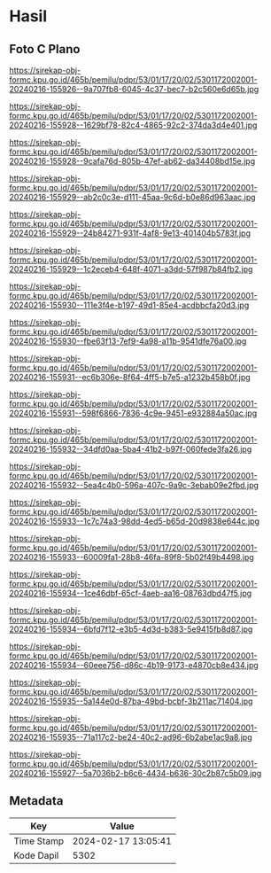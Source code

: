 # Hasil

## Foto C Plano

https://sirekap-obj-formc.kpu.go.id/465b/pemilu/pdpr/53/01/17/20/02/5301172002001-20240216-155926--9a707fb8-6045-4c37-bec7-b2c560e6d65b.jpg

https://sirekap-obj-formc.kpu.go.id/465b/pemilu/pdpr/53/01/17/20/02/5301172002001-20240216-155928--1629bf78-82c4-4865-92c2-374da3d4e401.jpg

https://sirekap-obj-formc.kpu.go.id/465b/pemilu/pdpr/53/01/17/20/02/5301172002001-20240216-155928--9cafa76d-805b-47ef-ab62-da34408bd15e.jpg

https://sirekap-obj-formc.kpu.go.id/465b/pemilu/pdpr/53/01/17/20/02/5301172002001-20240216-155929--ab2c0c3e-d111-45aa-9c6d-b0e86d963aac.jpg

https://sirekap-obj-formc.kpu.go.id/465b/pemilu/pdpr/53/01/17/20/02/5301172002001-20240216-155929--24b84271-931f-4af8-9e13-401404b5783f.jpg

https://sirekap-obj-formc.kpu.go.id/465b/pemilu/pdpr/53/01/17/20/02/5301172002001-20240216-155929--1c2eceb4-648f-4071-a3dd-57f987b84fb2.jpg

https://sirekap-obj-formc.kpu.go.id/465b/pemilu/pdpr/53/01/17/20/02/5301172002001-20240216-155930--111e3f4e-b197-49d1-85e4-acdbbcfa20d3.jpg

https://sirekap-obj-formc.kpu.go.id/465b/pemilu/pdpr/53/01/17/20/02/5301172002001-20240216-155930--fbe63f13-7ef9-4a98-a11b-9541dfe76a00.jpg

https://sirekap-obj-formc.kpu.go.id/465b/pemilu/pdpr/53/01/17/20/02/5301172002001-20240216-155931--ec6b306e-8f64-4ff5-b7e5-a1232b458b0f.jpg

https://sirekap-obj-formc.kpu.go.id/465b/pemilu/pdpr/53/01/17/20/02/5301172002001-20240216-155931--598f6866-7836-4c9e-9451-e932884a50ac.jpg

https://sirekap-obj-formc.kpu.go.id/465b/pemilu/pdpr/53/01/17/20/02/5301172002001-20240216-155932--34dfd0aa-5ba4-41b2-b97f-060fede3fa26.jpg

https://sirekap-obj-formc.kpu.go.id/465b/pemilu/pdpr/53/01/17/20/02/5301172002001-20240216-155932--5ea4c4b0-596a-407c-9a9c-3ebab09e2fbd.jpg

https://sirekap-obj-formc.kpu.go.id/465b/pemilu/pdpr/53/01/17/20/02/5301172002001-20240216-155933--1c7c74a3-98dd-4ed5-b65d-20d9838e644c.jpg

https://sirekap-obj-formc.kpu.go.id/465b/pemilu/pdpr/53/01/17/20/02/5301172002001-20240216-155933--60009fa1-28b8-46fa-89f8-5b02f49b4498.jpg

https://sirekap-obj-formc.kpu.go.id/465b/pemilu/pdpr/53/01/17/20/02/5301172002001-20240216-155934--1ce46dbf-65cf-4aeb-aa16-08763dbd47f5.jpg

https://sirekap-obj-formc.kpu.go.id/465b/pemilu/pdpr/53/01/17/20/02/5301172002001-20240216-155934--6bfd7f12-e3b5-4d3d-b383-5e9415fb8d87.jpg

https://sirekap-obj-formc.kpu.go.id/465b/pemilu/pdpr/53/01/17/20/02/5301172002001-20240216-155934--60eee756-d86c-4b19-9173-e4870cb8e434.jpg

https://sirekap-obj-formc.kpu.go.id/465b/pemilu/pdpr/53/01/17/20/02/5301172002001-20240216-155935--5a144e0d-87ba-49bd-bcbf-3b211ac71404.jpg

https://sirekap-obj-formc.kpu.go.id/465b/pemilu/pdpr/53/01/17/20/02/5301172002001-20240216-155935--71a117c2-be24-40c2-ad96-6b2abe1ac9a8.jpg

https://sirekap-obj-formc.kpu.go.id/465b/pemilu/pdpr/53/01/17/20/02/5301172002001-20240216-155927--5a7036b2-b6c6-4434-b636-30c2b87c5b09.jpg


## Metadata

| Key        | Value               |
| ---------- | ------------------- |
| Time Stamp | 2024-02-17 13:05:41 |
| Kode Dapil | 5302                |



